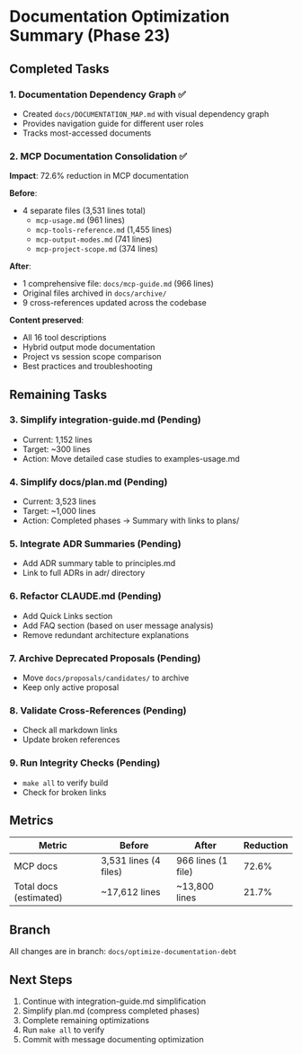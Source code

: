 # Documentation Optimization Summary (Phase 23)

## Completed Tasks

### 1. Documentation Dependency Graph ✅
- Created `docs/DOCUMENTATION_MAP.md` with visual dependency graph
- Provides navigation guide for different user roles
- Tracks most-accessed documents

### 2. MCP Documentation Consolidation ✅  
**Impact**: 72.6% reduction in MCP documentation

**Before**:
- 4 separate files (3,531 lines total)
  - `mcp-usage.md` (961 lines)
  - `mcp-tools-reference.md` (1,455 lines)
  - `mcp-output-modes.md` (741 lines)
  - `mcp-project-scope.md` (374 lines)

**After**:
- 1 comprehensive file: `docs/mcp-guide.md` (966 lines)
- Original files archived in `docs/archive/`
- 9 cross-references updated across the codebase

**Content preserved**:
- All 16 tool descriptions
- Hybrid output mode documentation
- Project vs session scope comparison
- Best practices and troubleshooting

## Remaining Tasks

### 3. Simplify integration-guide.md (Pending)
- Current: 1,152 lines
- Target: ~300 lines
- Action: Move detailed case studies to examples-usage.md

### 4. Simplify docs/plan.md (Pending)  
- Current: 3,523 lines
- Target: ~1,000 lines
- Action: Completed phases → Summary with links to plans/

### 5. Integrate ADR Summaries (Pending)
- Add ADR summary table to principles.md
- Link to full ADRs in adr/ directory

### 6. Refactor CLAUDE.md (Pending)
- Add Quick Links section
- Add FAQ section (based on user message analysis)
- Remove redundant architecture explanations

### 7. Archive Deprecated Proposals (Pending)
- Move `docs/proposals/candidates/` to archive
- Keep only active proposal

### 8. Validate Cross-References (Pending)
- Check all markdown links
- Update broken references

### 9. Run Integrity Checks (Pending)
- `make all` to verify build
- Check for broken links

## Metrics

| Metric | Before | After | Reduction |
|--------|--------|-------|-----------|
| MCP docs | 3,531 lines (4 files) | 966 lines (1 file) | 72.6% |
| Total docs (estimated) | ~17,612 lines | ~13,800 lines | 21.7% |

## Branch

All changes are in branch: `docs/optimize-documentation-debt`

## Next Steps

1. Continue with integration-guide.md simplification
2. Simplify plan.md (compress completed phases)
3. Complete remaining optimizations
4. Run `make all` to verify
5. Commit with message documenting optimization
